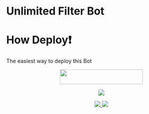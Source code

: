 # Unlimited Filter Bot

# How Deploy❗️
The easiest way to deploy this Bot
<p align="center"><a href="https://heroku.com/deploy?template=https://github.com/Mr-Dark-Prince/Unlimited-Filter-Bot"> <img src="https://img.shields.io/badge/Deploy%20To%20Heroku-blue?style=for-the-badge&logo=heroku" width="220" height="38.45"/></a></p>



<p align="center">
  <a href="https://www.python.org">
    <img src="http://ForTheBadge.com/images/badges/made-with-python.svg">

  </a>
</p>
<p align="center">
  <a href="https://github.com/Mr-Dark-Prince/Unlimited-Filter-Bot/stargazers">
    <img src="https://img.shields.io/github/stars/Mr-Dark-Prince/Unlimited-Filter-Bot?style=social">

  </a>
  
  <a href="https://github.com/Mr-Dark-Prince/Unlimited-Filter-Bot/fork">
    <img src="https://img.shields.io/github/forks/Mr-Dark-Prince/Unlimited-Filter-Bot?label=Fork&style=social">

  </a>  
</p>

